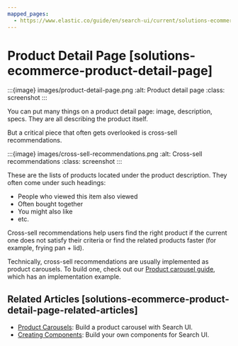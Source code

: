 ```yaml
---
mapped_pages:
  - https://www.elastic.co/guide/en/search-ui/current/solutions-ecommerce-product-detail-page.html
---
```


# Product Detail Page [solutions-ecommerce-product-detail-page]

:::{image} images/product-detail-page.png
:alt: Product detail page
:class: screenshot
:::

You can put many things on a product detail page: image, description, specs. They are all describing the product itself.

But a critical piece that often gets overlooked is cross-sell recommendations.

:::{image} images/cross-sell-recommendations.png
:alt: Cross-sell recommendations
:class: screenshot
:::

These are the lists of products located under the product description. They often come under such headings:

* People who viewed this item also viewed
* Often bought together
* You might also like
* etc.

Cross-sell recommendations help users find the right product if the current one does not satisfy their criteria or find the related products faster (for example, frying pan + lid).

Technically, cross-sell recommendations are usually implemented as product carousels. To build one, check out our [Product carousel guide](/reference/solutions-ecommerce-carousel.md), which has an implementation example.


## Related Articles [solutions-ecommerce-product-detail-page-related-articles]

* [Product Carousels](/reference/solutions-ecommerce-carousel.md): Build a product carousel with Search UI.
* [Creating Components](/reference/guides-creating-own-components.md): Build your own components for Search UI.

